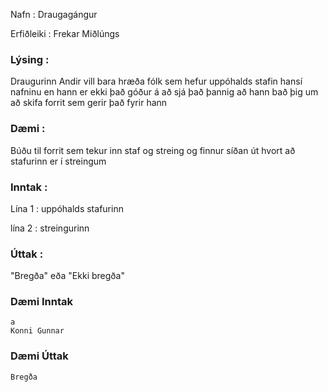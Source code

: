 Nafn : Draugagángur

Erfiðleiki : Frekar Miðlúngs 

### Lýsing :
Draugurinn Andir vill bara hræða fólk sem hefur uppóhalds stafin hansí nafninu en hann er ekki það góður á að sjá það þannig að hann bað þig um að skifa forrit sem gerir það fyrir hann

### Dæmi : 
Búðu til forrit sem tekur inn staf og streing og finnur síðan út hvort að stafurinn er í streingum

### Inntak : 
Lína 1 : uppóhalds stafurinn

lína 2 : streingurinn

### Úttak : 
"Bregða" eða "Ekki bregða"

### Dæmi Inntak
```
a
Konni Gunnar 
```

### Dæmi Úttak
```
Bregða
```
